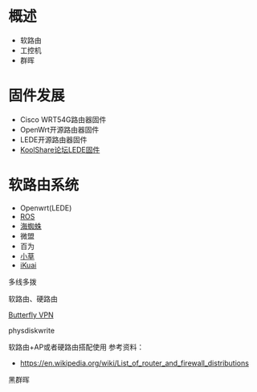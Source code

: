 # 概述
- 软路由
- 工控机
- 群晖

# 固件发展
- Cisco WRT54G路由器固件
- OpenWrt开源路由器固件
- LEDE开源路由器固件
- [KoolShare论坛LEDE固件](http://koolshare.cn/forum.php)



# 软路由系统
- Openwrt(LEDE)
- [ROS](http://www.ros.org/)
- [海蜘蛛](http://www.hi-spider.com/zh)
- 微盟
- 百为
- [小草](http://www.freegateway.cn/)
- [iKuai](http://www.ikuai8.com/)

多线多拨

软路由、硬路由

[Butterfly VPN](https://butterflyvpn.us)

physdiskwrite

软路由+AP或者硬路由搭配使用
参考资料：
- https://en.wikipedia.org/wiki/List_of_router_and_firewall_distributions


黑群晖
